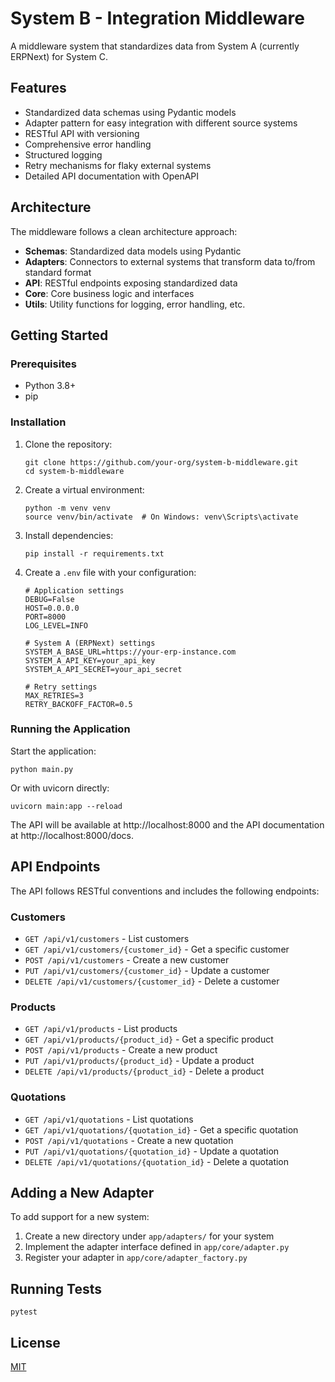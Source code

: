 # System B - Integration Middleware

A middleware system that standardizes data from System A (currently ERPNext) for System C.

## Features

- Standardized data schemas using Pydantic models
- Adapter pattern for easy integration with different source systems
- RESTful API with versioning
- Comprehensive error handling
- Structured logging
- Retry mechanisms for flaky external systems
- Detailed API documentation with OpenAPI

## Architecture

The middleware follows a clean architecture approach:

- **Schemas**: Standardized data models using Pydantic
- **Adapters**: Connectors to external systems that transform data to/from standard format
- **API**: RESTful endpoints exposing standardized data
- **Core**: Core business logic and interfaces
- **Utils**: Utility functions for logging, error handling, etc.

## Getting Started

### Prerequisites

- Python 3.8+
- pip

### Installation

1. Clone the repository:
   ```
   git clone https://github.com/your-org/system-b-middleware.git
   cd system-b-middleware
   ```

2. Create a virtual environment:
   ```
   python -m venv venv
   source venv/bin/activate  # On Windows: venv\Scripts\activate
   ```

3. Install dependencies:
   ```
   pip install -r requirements.txt
   ```

4. Create a `.env` file with your configuration:
   ```
   # Application settings
   DEBUG=False
   HOST=0.0.0.0
   PORT=8000
   LOG_LEVEL=INFO
   
   # System A (ERPNext) settings
   SYSTEM_A_BASE_URL=https://your-erp-instance.com
   SYSTEM_A_API_KEY=your_api_key
   SYSTEM_A_API_SECRET=your_api_secret
   
   # Retry settings
   MAX_RETRIES=3
   RETRY_BACKOFF_FACTOR=0.5
   ```

### Running the Application

Start the application:

```
python main.py
```

Or with uvicorn directly:

```
uvicorn main:app --reload
```

The API will be available at http://localhost:8000 and the API documentation at http://localhost:8000/docs.

## API Endpoints

The API follows RESTful conventions and includes the following endpoints:

### Customers

- `GET /api/v1/customers` - List customers
- `GET /api/v1/customers/{customer_id}` - Get a specific customer
- `POST /api/v1/customers` - Create a new customer
- `PUT /api/v1/customers/{customer_id}` - Update a customer
- `DELETE /api/v1/customers/{customer_id}` - Delete a customer

### Products

- `GET /api/v1/products` - List products
- `GET /api/v1/products/{product_id}` - Get a specific product
- `POST /api/v1/products` - Create a new product
- `PUT /api/v1/products/{product_id}` - Update a product
- `DELETE /api/v1/products/{product_id}` - Delete a product

### Quotations

- `GET /api/v1/quotations` - List quotations
- `GET /api/v1/quotations/{quotation_id}` - Get a specific quotation
- `POST /api/v1/quotations` - Create a new quotation
- `PUT /api/v1/quotations/{quotation_id}` - Update a quotation
- `DELETE /api/v1/quotations/{quotation_id}` - Delete a quotation

## Adding a New Adapter

To add support for a new system:

1. Create a new directory under `app/adapters/` for your system
2. Implement the adapter interface defined in `app/core/adapter.py`
3. Register your adapter in `app/core/adapter_factory.py`

## Running Tests

```
pytest
```

## License

[MIT](LICENSE) 